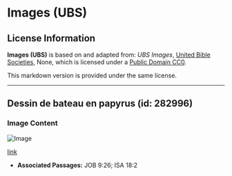 # Images (UBS)

## License Information

**Images (UBS)** is based on and adapted from: _UBS Images_, [United Bible Societies](https://unitedbiblesocieties.org/), None, which is licensed under a [Public Domain CC0](https://creativecommons.org/public-domain/cc0/).

This markdown version is provided under the same license.



--------------------------------

## Dessin de bateau en papyrus (id: 282996)

### Image Content

![Image](https://cdn.aquifer.bible/aquifer-content/resources/Media/WEB-0695_papyrus_boat_drawing.jpg)

[link](https://cdn.aquifer.bible/aquifer-content/resources/Media/WEB-0695_papyrus_boat_drawing.jpg)

* **Associated Passages:** JOB 9:26; ISA 18:2


